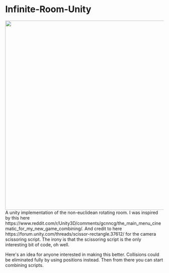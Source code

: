 # Infinite-Room-Unity
<img src="https://media.giphy.com/media/fUddK499I5t6tp1BzD/giphy.gif" width="600">
A unity implementation of the non-euclidean rotating room.
I was inspired by this here https://www.reddit.com/r/Unity3D/comments/gcnncg/the_main_menu_cinematic_for_my_new_game_combining/.
And credit to here https://forum.unity.com/threads/scissor-rectangle.37612/ for the camera scissoring script.
The irony is that the scissoring script is the only interesting bit of code, oh well.

Here's an idea for anyone interested in making this better.
Collisions could be eliminated fully by using positions instead. Then from there you can start combining scripts.
